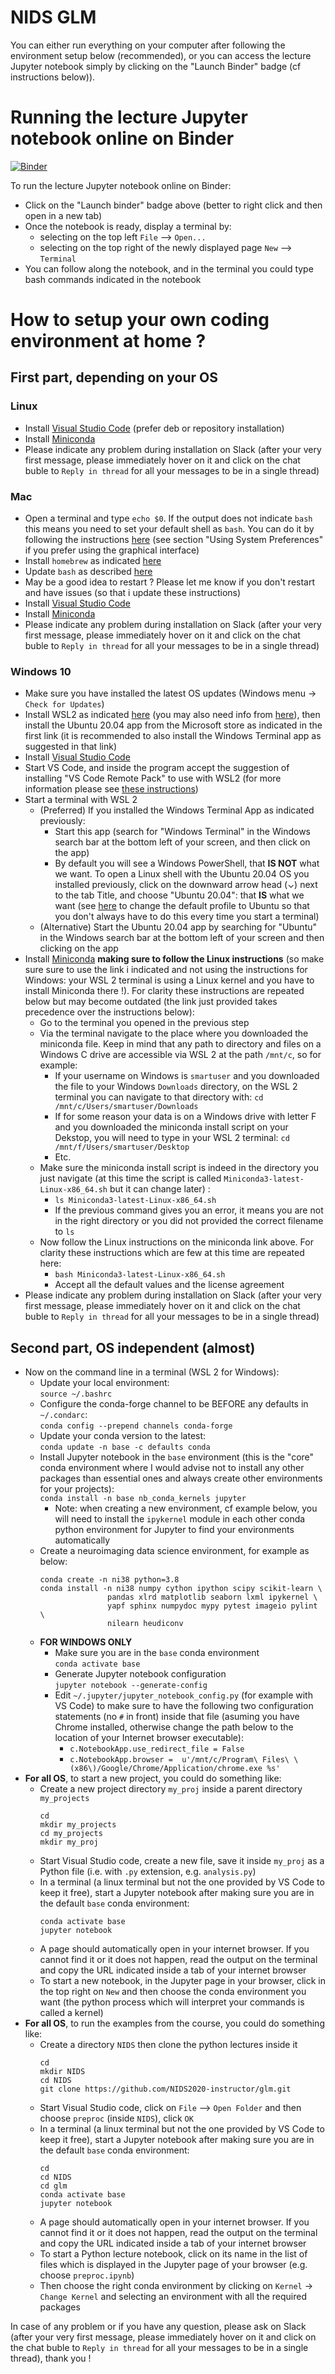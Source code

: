 # NIDS GLM


You can either run everything on your computer after following the environment setup below (recommended), or you can access the lecture Jupyter notebook simply by clicking on the "Launch Binder" badge (cf instructions below)).

# Running the lecture Jupyter notebook online on Binder

[![Binder](https://mybinder.org/badge_logo.svg)](https://mybinder.org/v2/gh/NIDS2020-instructor/glm/HEAD?filepath=glm.ipynb)

To run the lecture Jupyter notebook online on Binder:
* Click on the "Launch binder" badge above (better to right click and then open in a new tab)
* Once the notebook is ready, display a terminal by:
  * selecting on the top left `File` --> `Open...`
  * selecting on the top right of the newly displayed page `New` -->  `Terminal`
* You can follow along the notebook, and in the terminal you could type bash commands indicated in the notebook

# How to setup your own coding environment at home ?

## First part, depending on your OS

### Linux

* Install [Visual Studio Code](https://code.visualstudio.com/docs/setup/linux) (prefer deb or repository installation)
* Install [Miniconda](https://docs.conda.io/projects/conda/en/latest/user-guide/install/linux.html)
* Please indicate any problem during installation on Slack (after your very first message, please immediately hover on it and click on the chat buble to `Reply in thread` for  all your messages to be in a single thread)

### Mac
* Open a terminal and type `echo $0`. If the output does not indicate `bash` this means you need to set your default shell as `bash`. You can do it by following the instructions [here](https://www.howtogeek.com/444596/how-to-change-the-default-shell-to-bash-in-macos-catalina/#:~:text=From%20System%20Preferences&text=Hold%20the%20Ctrl%20key%2C%20click,OK%E2%80%9D%20to%20save%20your%20changes.) (see section "Using System Preferences" if you prefer using the graphical interface)
* Install `homebrew` as indicated [here](https://brew.sh/)
* Update `bash` as described [here](https://itnext.io/upgrading-bash-on-macos-7138bd1066ba)
* May be a good idea to restart ? Please let me know if you don't restart and have issues (so that i update these instructions)
* Install [Visual Studio Code](https://code.visualstudio.com/docs/setup/mac)
* Install [Miniconda](https://docs.conda.io/projects/conda/en/latest/user-guide/install/macos.html)
* Please indicate any problem during installation on Slack (after your very first message, please immediately hover on it and click on the chat buble to `Reply in thread` for  all your messages to be in a single thread)

### Windows 10
* Make sure you have installed the latest OS updates (Windows menu -> `Check for Updates`)
* Install WSL2 as indicated [here](https://docs.microsoft.com/en-us/windows/wsl/install-win10) (you may also need info from [here](https://codefellows.github.io/setup-guide/windows/)), then install the Ubuntu 20.04 app from the Microsoft store as indicated in the first link (it is recommended to also install the Windows Terminal app as suggested in that link)
* Install [Visual Studio Code](https://code.visualstudio.com/docs/setup/windows) 
* Start VS Code, and inside the program accept the suggestion of installing "VS Code Remote Pack" to use with WSL2 (for more information please see [these instructions](https://code.visualstudio.com/docs/remote/wsl))
* Start a terminal with WSL 2
  * (Preferred) If you installed the Windows Terminal App as indicated previously:
    * Start this app (search for "Windows Terminal" in the Windows search bar at the bottom left of your screen, and then click on the app)
    * By default you will see a Windows PowerShell, that **IS NOT** what we want. To open a Linux shell with the Ubuntu 20.04 OS you installed previously, click on the downward arrow head (⌄) next to the tab Title, and choose "Ubuntu 20.04": that **IS** what we want (see [here](https://superuser.com/questions/1456511/is-there-a-way-to-change-the-default-shell-in-windows-terminal) to change the default profile to Ubuntu so that you don't always have to do this every time you start a terminal)
  * (Alternative) Start the Ubuntu 20.04 app by searching for "Ubuntu" in the Windows search bar at the bottom left of your screen and then clicking on the app
* Install [Miniconda](https://docs.conda.io/projects/conda/en/latest/user-guide/install/linux.html) **making sure to follow the Linux instructions** (so make sure sure to use the link i indicated and not using the instructions for Windows: your WSL 2 terminal is using a Linux kernel and you have to install Miniconda there !). For clarity these instructions are repeated below but may become outdated (the link just provided takes precedence over the instructions below):
  * Go to the terminal you opened in the previous step
  * Via the terminal navigate to the place where you downloaded the miniconda file. Keep in mind that any path to directory and files on a Windows C drive are accessible via WSL 2 at the path `/mnt/c`, so for example:
    * If your username on Windows is `smartuser` and you downloaded the file to your Windows `Downloads` directory, on the WSL 2 terminal you can navigate to that directory with: `cd /mnt/c/Users/smartuser/Downloads`
    * If for some reason your data is on a Windows drive with letter F and you downloaded the miniconda install script on your Dekstop, you will need to type in your WSL 2 terminal: `cd /mnt/f/Users/smartuser/Desktop`
    * Etc.
  * Make sure the miniconda install script is indeed in the directory you just navigate (at this time the script is called `Miniconda3-latest-Linux-x86_64.sh` but it can change later) :
    * `ls Miniconda3-latest-Linux-x86_64.sh`
    * If the previous command gives you an error, it means you are not in the right directory or you did not provided the correct filename to `ls`
  * Now follow the Linux instructions on the miniconda link above. For clarity these instructions which are few at this time are repeated here:
    * `bash Miniconda3-latest-Linux-x86_64.sh`
    * Accept all the default values and the license agreement
* Please indicate any problem during installation on Slack (after your very first message, please immediately hover on it and click on the chat buble to `Reply in thread` for  all your messages to be in a single thread)

## Second part, OS independent (almost)

* Now on the command line in a terminal (WSL 2 for Windows):
  * Update your local environment:  
  `source ~/.bashrc`
  * Configure the conda-forge channel to be BEFORE any defaults in `~/.condarc`:  
  `conda config --prepend channels conda-forge`
  * Update your conda version to the latest:  
  `conda update -n base -c defaults conda`
  * Install Jupyter notebook in the `base` environment (this is the "core" conda environment where I would advise not to install any other packages than essential ones and always create other environments for your projects):  
  `conda install -n base nb_conda_kernels jupyter`
    * Note: when creating a new environment, cf example below, you will need to install the `ipykernel` module in each other conda python environment for Jupyter to find your environments automatically
  * Create a neuroimaging data science environment, for example as below:  
    ```
    conda create -n ni38 python=3.8
    conda install -n ni38 numpy cython ipython scipy scikit-learn \
                   pandas xlrd matplotlib seaborn lxml ipykernel \
                   yapf sphinx numpydoc mypy pytest imageio pylint \
                   nilearn heudiconv
    ```
  * **FOR WINDOWS ONLY**
    * Make sure you are in the `base` conda environment  
    `conda activate base`
    * Generate Jupyter notebook configuration  
    `jupyter notebook --generate-config`
    * Edit `~/.jupyter/jupyter_notebook_config.py` (for example with VS Code) to make sure to have the following two configuration statements (no `#` in front) inside that file (asuming you have Chrome installed, otherwise change the path below to the location of your Internet browser executable): 
      * `c.NotebookApp.use_redirect_file = False`
      * `c.NotebookApp.browser =  u'/mnt/c/Program\ Files\ \(x86\)/Google/Chrome/Application/chrome.exe %s'`
* **For all OS**, to start a new project, you could do something like:
  * Create a new project directory `my_proj` inside a parent directory `my_projects`
    ```
    cd
    mkdir my_projects
    cd my_projects
    mkdir my_proj
    ```
  * Start Visual Studio code, create a new file, save it inside `my_proj` as a Python file (i.e. with `.py` extension, e.g. `analysis.py`)
  * In a terminal (a linux terminal but not the one provided by VS Code to keep it free), start a Jupyter notebook after making sure you are in the default `base` conda environment:
    ```
    conda activate base
    jupyter notebook
    ```
  * A page should automatically open in your internet browser. If you cannot find it or it does not happen, read the output on the terminal and copy the URL indicated inside a tab of your internet browser
  * To start a new notebook, in the Jupyter page in your browser, click in the top right on `New` and then choose the conda environment you want (the python process which will interpret your commands is called a kernel)
* **For all OS**, to run the examples from the course, you could do something like:
  * Create a directory `NIDS` then clone the python lectures inside it
    ```
    cd
    mkdir NIDS
    cd NIDS
    git clone https://github.com/NIDS2020-instructor/glm.git
    ```
  * Start Visual Studio code, click on `File` --> `Open Folder` and then choose `preproc` (inside `NIDS`), click `OK`
  * In a terminal (a linux terminal but not the one provided by VS Code to keep it free), start a Jupyter notebook after making sure you are in the default `base` conda environment:
    ```
    cd
    cd NIDS
    cd glm
    conda activate base
    jupyter notebook
    ```
  * A page should automatically open in your internet browser. If you cannot find it or it does not happen, read the output on the terminal and copy the URL indicated inside a tab of your internet browser
  * To start a Python lecture notebook, click on its name in the list of files which is displayed in the Jupyter page of your browser (e.g. choose `preproc.ipynb`)
  * Then choose the right conda environment by clicking on `Kernel` -> `Change Kernel` and selecting an environment with all the required packages 

In case of any problem or if you have any question, please ask on Slack (after your very first message, please immediately hover on it and click on the chat buble to `Reply in thread` for  all your messages to be in a single thread), thank you !
